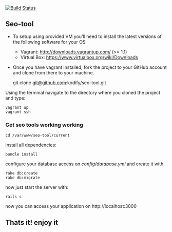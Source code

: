 [![Build Status](https://magnum.travis-ci.com/kodify/seo-tool.png?token=9qjd4oAq37iG5xvb5hMs&branch=master)](https://travis-ci.org/kodify/seo-tool)

## Seo-tool


* To setup using provided VM you'll need to install the latest versions of the following software for your OS
    * Vagrant: http://downloads.vagrantup.com/ (>= 1.1)
    * Virtual Box: https://www.virtualbox.org/wiki/Downloads

* Once you have vagrant installed, fork the project to your GitHub account and clone from there to your machine.

    git clone git@github.com:kodify/seo-tool.git

Using the terminal navigate to the directory where you cloned the project and type:

    vagrant up
    vagrant ssh

### Get seo tools working working

```
cd /var/www/seo-tool/current
```

install all dependencies:
```
bundle install
```

configure your database access on *config/database.yml*
and create it with
```
rake db:create
rake db:migrate
```

now just start the server with:
```
rails s
```

now you can access your application on http://localhost:3000


## Thats it! enjoy it


